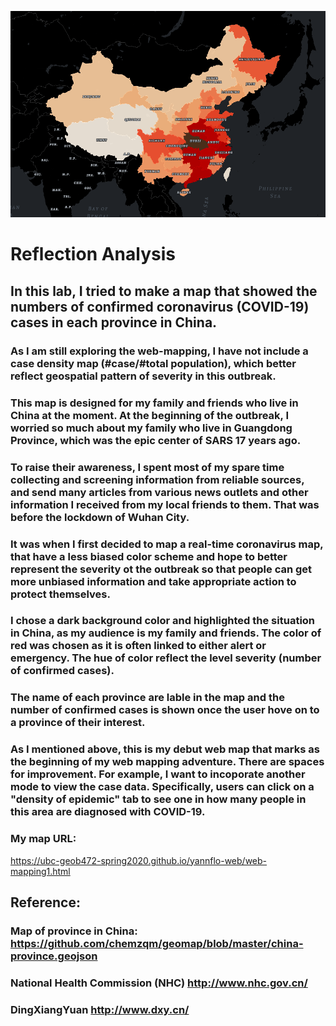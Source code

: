 ![alt text](https://github.com/UBC-GEOB472-Spring2020/yannflo-web/blob/master/web-mapping/web-mapping-covid-19.png "covid-19-china")

# Reflection Analysis

## In this lab, I tried to make a map that showed the numbers of confirmed coronavirus (COVID-19) cases in each province in China. 

### As I am still exploring the web-mapping, I have not include a case density map (#case/#total population), which better reflect geospatial pattern of severity in this outbreak.

### This map is designed for my family and friends who live in China at the moment. At the beginning of the outbreak, I worried so much about my family who live in Guangdong Province, which was the epic center of SARS 17 years ago.
### To raise their awareness, I spent most of my spare time collecting and screening information from reliable sources, and send many articles from various news outlets and other information I received from my local friends to them. That was before the lockdown of Wuhan City.
### It was when I first decided to map a real-time coronavirus map, that have a less biased color scheme and hope to better represent the severity ot the outbreak so that people can get more unbiased information and take appropriate action to protect themselves.

### I chose a dark background color and highlighted the situation in China, as my audience is my family and friends. The color of red was chosen as it is often linked to either alert or emergency. The hue of color reflect the level severity (number of confirmed cases).
### The name of each province are lable in the map and the number of confirmed cases is shown once the user hove on to a province of their interest.

### As I mentioned above, this is my debut web map that marks as the beginning of my web mapping adventure. There are spaces for improvement. For example, I want to incoporate another mode to view the case data. Specifically, users can click on a "density of epidemic" tab to see one in how many people in this area are diagnosed with COVID-19.

### My map URL:
https://ubc-geob472-spring2020.github.io/yannflo-web/web-mapping1.html

## Reference:
### Map of province in China: https://github.com/chemzqm/geomap/blob/master/china-province.geojson
### National Health Commission (NHC) http://www.nhc.gov.cn/
### DingXiangYuan http://www.dxy.cn/


